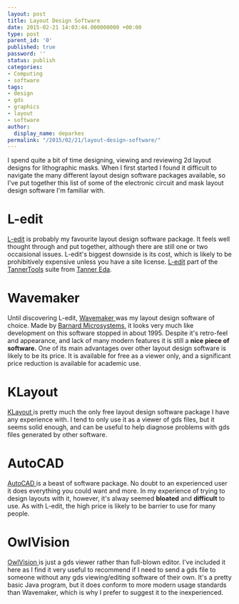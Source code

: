 ```yaml
---
layout: post
title: Layout Design Software
date: 2015-02-21 14:03:44.000000000 +00:00
type: post
parent_id: '0'
published: true
password: ''
status: publish
categories:
- Computing
- software
tags:
- design
- gds
- graphics
- layout
- software
author:
  display_name: deparkes
permalink: "/2015/02/21/layout-design-software/"
---
```

I spend quite a bit of time designing, viewing and reviewing 2d layout designs for lithographic masks. When I first started I found it difficult to navigate the many different layout design software packages available, so I've put together this list of some of the electronic circuit and mask layout design software I'm familiar with.
<h1>L-edit</h1>
<a href="https://www.tannereda.com/l-edit-pro">L-edit</a> is probably my favourite layout design software package. It feels well thought through and put together, although there are still one or two occaisional issues.
L-edit's biggest downside is its cost, which is likely to be prohibitively expensive unless you have a site license.
<a href="https://www.tannereda.com/l-edit-pro">L-edit</a> part of the <a href="https://www.tannereda.com/products">TannerTools</a> suite from <a href="https://www.tannereda.com/">Tanner Eda</a>.
<h1>Wavemaker</h1>
Until discovering L-edit, <a href="https://www.barnardmicrosystems.com/circuit_design_software/wavemaker.html">Wavemaker </a>was my layout design software of choice. Made by <a href="https://www.barnardmicrosystems.com/index.html">Barnard Microsystems,</a> it looks very much like development on this software stopped in about 1995. Despite it's retro-feel and appearance, and lack of many modern features it is still a <strong>nice piece of software.</strong>
One of its main advantages over other layout design software is likely to be its price. It is available for free as a viewer only, and a significant price reduction is available for academic use.
<h1>KLayout</h1>
<a href="https://www.klayout.de/">KLayout </a>is pretty much the only free layout design software package I have any experience with. I tend to only use it as a viewer of gds files, but it seems solid enough, and can be useful to help diagnose problems with gds files generated by other software.
<h1>AutoCAD</h1>
<a href="https://www.autodesk.co.uk/products/autocad/overview">AutoCAD </a>is a beast of software package. No doubt to an experienced user it does everything you could want and more. In my experience of trying to design layouts with it, however, it's alway seemed <strong>bloated</strong> and <strong>difficult</strong> to use.
As with L-edit, the high price is likely to be barrier to use for many people.
<h1>OwlVision</h1>
<a href="https://www.owlvision.org/">OwlVision </a>is just a gds viewer rather than full-blown editor. I've included it here as I find it very useful to recommend if I need to send a gds file to someone without any gds viewing/editing software of their own.
It's a pretty basic Java program, but it does conform to more modern usage standards than Wavemaker, which is why I prefer to suggest it to the inexperienced.